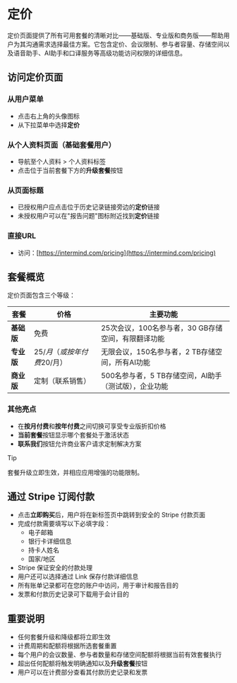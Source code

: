 # 定价

定价页面提供了所有可用套餐的清晰对比——基础版、专业版和商务版——帮助用户为其沟通需求选择最佳方案。它包含定价、会议限制、参与者容量、存储空间以及语音助手、AI助手和口译服务等高级功能访问权限的详细信息。

## 访问定价页面

### 从用户菜单

- 点击右上角的头像图标
- 从下拉菜单中选择**定价**

### 从个人资料页面（基础套餐用户）

- 导航至个人资料 > 个人资料标签
- 点击位于当前套餐下方的**升级套餐**按钮

### 从页面标题

- 已授权用户应点击位于历史记录链接旁边的**定价**链接
- 未授权用户可以在"报告问题"图标附近找到**定价**链接

### 直接URL

- 访问：[https://intermind.com/pricing](https://intermind.com/pricing)

## 套餐概览

定价页面包含三个等级：

| 套餐         | 价格                                    | 主要功能                                                              |
| ------------ | ---------------------------------------- | ------------------------------------------------------------------------- |
| **基础版**    | 免费                                     | 25次会议，100名参与者，30 GB存储空间，有限翻译功能      |
| **专业版**      | $25/月（或按年付费$20/月） | 无限会议，150名参与者，2 TB存储空间，所有AI功能       |
| **商业版** | 定制（联系销售）                   | 500名参与者，5 TB存储空间，AI助手（测试版），企业功能 |

### 其他亮点

- 在**按月付费**和**按年付费**之间切换可享受专业版折扣价格
- **当前套餐**按钮显示哪个套餐处于激活状态
- **联系我们**按钮允许商业客户请求定制解决方案

> [!TIP]
> 套餐升级立即生效，并相应应用增强的功能限制。

## 通过 Stripe 订阅付款

- 点击**立即购买**后，用户将在新标签页中跳转到安全的 Stripe 付款页面
- 完成付款需要填写以下必填字段：
  - 电子邮箱
  - 银行卡详细信息
  - 持卡人姓名
  - 国家/地区
- Stripe 保证安全的付款处理
- 用户还可以选择通过 Link 保存付款详细信息
- 所有账单记录都可在您的账户中访问，用于审计和报告目的
- 发票和付款历史记录可下载用于会计目的

## 重要说明

- 任何套餐升级和降级都将立即生效
- 计费周期和配额将根据所选套餐重置
- 每个用户的会议数量、参与者数量和存储空间配额将根据当前有效套餐执行
- 超出任何配额将触发明确通知以及**升级套餐**按钮
- 用户可以在计费部分查看其付款历史记录和发票